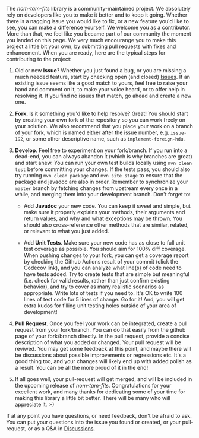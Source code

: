 The _nom-tam-fits_ library is a community-maintained project. We absolutely rely on developers like you to make it 
better and to keep it going. Whether there is a nagging issue you would like to fix, or a new feature you'd like to 
see, you can make a difference yourself. We welcome you as a contributor. More than that, we feel like you became part 
of our community the moment you landed on this page. We very much encourange you to make this project a little bit 
your own, by submitting pull requests with fixes and enhancement. When you are ready, here are the typical steps for 
contributing to the project:

1. Old or new __Issue__? Whether you just found a bug, or you are missing a much needed feature, start by checking 
open (and closed) [Issues](https://github.com/nom-tam-fits/nom-tam-fits/issues). If an existing issue seems like a 
good match to yours, feel free to raise your hand and comment on it, to make your voice heard, or to offer help in 
resolving it. If you find no issues that match, go ahead and create a new one.

2. __Fork__. Is it something you'd like to help resolve? Great! You should start by creating your own fork of the 
repository so you can work freely on your solution. We also recommend that you place your work on a branch of your 
fork, which is named either after the issue number, e.g. `issue-192`, or some other descriptive name, such as 
`implement-foreign-hdu`.

3. __Develop__. Feel free to experiment on your fork/branch. If you run into a dead-end, you can always abandon it 
(which is why branches are great) and start anew. You can run your own test builds locally using `mvn clean test` 
before committing your changes. If the tests pass, you should also try running `mvn clean package` and 
`mvn site stage` to ensure that the package and javadoc are also in order. Remember to synchronize your `master` 
branch by fetching changes from upstream every once in a while, and merging them into your development branch. Don't 
forget to:

   - Add __Javadoc__ your new code. You can keep it sweet and simple, but make sure it properly explains your methods, 
   their arguments and return values, and why and what exceptions may be thrown. You should also cross-reference other 
   methods that are similar, related, or relevant to what you just added.

   - Add __Unit Tests__. Make sure your new code has as close to full unit test coverage as possible. You should aim 
   for 100% diff coverage. When pushing changes to your fork, you can get a coverage report by checking the Github 
   Actions result of your commit (click the Codecov link), and you can analyze what line(s) of code need to have tests 
   added. Try to create tests that are simple but meaningful (i.e. check for valid results, rather than just confirm 
   existing behavior), and try to cover as many realistic scenarios as appropriate. Write lots of tests if you need to. 
   It's OK to write 100 lines of test code for 5 lines of change. Go for it! And, you will get extra kudos for filling 
   unit testing holes outside of your area of development!

4. __Pull Request__. Once you feel your work can be integrated, create a pull request from your fork/branch. You can 
do that easily from the github page of your fork/branch directly. In the pull request, provide a concise description 
of what you added or changed. Your pull request will be reviwed. You may get some feedback at this point, and maybe 
there will be discussions about possible improvements or regressions etc. It's a good thing too, and your changes will 
likely end up with added polish as a result. You can be all the more proud of it in the end!

5. If all goes well, your pull-request will get merged, and will be included in the upcoming release of 
_nom-tam-fits_. Congratulations for your excellent work, and many thanks for dedicating some of your time for making 
this library a little bit better. There will be many who will appreciate it. :-)


If at any point you have questions, or need feedback, don't be afraid to ask. You can put your questions into the 
issue you found or created, or your pull-request, or as a Q&amp;A in 
[Discussions](https://github.com/nom-tam-fits/nom-tam-fits/discussions).


